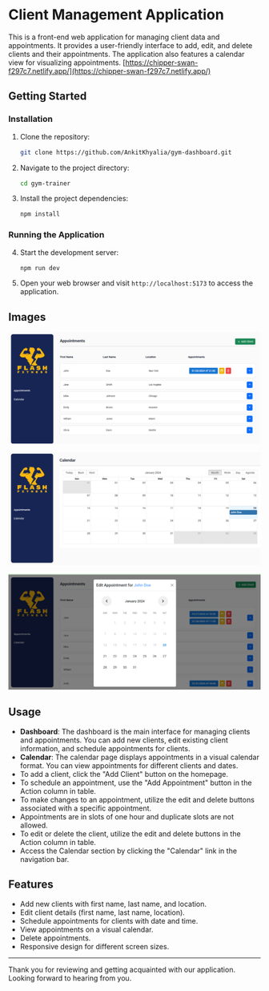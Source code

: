 
# Client Management Application

This is a front-end web application for managing client data and appointments. It provides a user-friendly interface to add, edit, and delete clients and their appointments. The application also features a calendar view for visualizing appointments. [https://chipper-swan-f297c7.netlify.app/](https://chipper-swan-f297c7.netlify.app/)

## Getting Started

### Installation

1. Clone the repository:

   ```bash
   git clone https://github.com/AnkitKhyalia/gym-dashboard.git
   ```

2. Navigate to the project directory:

   ```bash
   cd gym-trainer
   ```

3. Install the project dependencies:

   ```bash
   npm install
   ```

### Running the Application

4. Start the development server:

   ```bash
   npm run dev
   ```

5. Open your web browser and visit `http://localhost:5173` to access the application.

## Images

 ![Home Page](public/image1.png) 

 ![Calendar Page](public/image2.png) 

![Appointment Section](public/image3.png) 

## Usage

- **Dashboard**: The dashboard is the main interface for managing clients and appointments. You can add new clients, edit existing client information, and schedule appointments for clients.
- **Calendar**: The calendar page displays appointments in a visual calendar format. You can view appointments for different clients and dates.
- To add a client, click the "Add Client" button on the homepage.
- To schedule an appointment, use the "Add Appointment" button in the Action column in table.
- To make changes to an appointment, utilize the edit and delete buttons associated with a specific appointment.
- Appointments are in slots of one hour and duplicate slots are not allowed.
- To edit or delete the client, utilize the edit and delete buttons in the Action column in table.
- Access the Calendar section by clicking the "Calendar" link in the navigation bar.


## Features

- Add new clients with first name, last name, and location.
- Edit client details (first name, last name, location).
- Schedule appointments for clients with date and time.
- View appointments on a visual calendar.
- Delete appointments.
- Responsive design for different screen sizes.



---
Thank you for reviewing and getting acquainted with our application. Looking forward to hearing from you.
